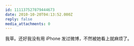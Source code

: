 ```yaml
---
id: 111137527879444673
date: 2010-10-20T04:13:52.000Z
reply: false
media_attachments: 0
---
```


我草。还好我没有用 iPhone 发过微博，不然被她看上就麻烦了。

